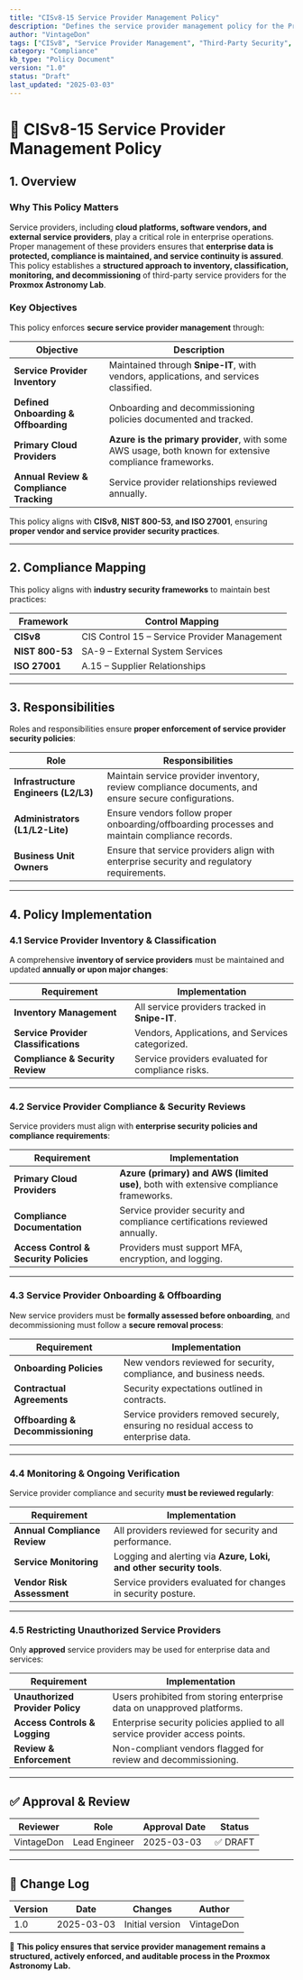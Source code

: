 ```yaml
---
title: "CISv8-15 Service Provider Management Policy"
description: "Defines the service provider management policy for the Proxmox Astronomy Lab, ensuring all vendors, cloud providers, and service platforms are inventoried, monitored, and decommissioned securely."
author: "VintageDon"
tags: ["CISv8", "Service Provider Management", "Third-Party Security", "Compliance", "Vendor Management"]
category: "Compliance"
kb_type: "Policy Document"
version: "1.0"
status: "Draft"
last_updated: "2025-03-03"
---
```


# **📜 CISv8-15 Service Provider Management Policy**

## **1. Overview**

### **Why This Policy Matters**

Service providers, including **cloud platforms, software vendors, and external service providers**, play a critical role in enterprise operations. Proper management of these providers ensures that **enterprise data is protected, compliance is maintained, and service continuity is assured**. This policy establishes a **structured approach to inventory, classification, monitoring, and decommissioning** of third-party service providers for the **Proxmox Astronomy Lab**.

### **Key Objectives**

This policy enforces **secure service provider management** through:

| **Objective** | **Description** |
|--------------|----------------|
| **Service Provider Inventory** | Maintained through **Snipe-IT**, with vendors, applications, and services classified. |
| **Defined Onboarding & Offboarding** | Onboarding and decommissioning policies documented and tracked. |
| **Primary Cloud Providers** | **Azure is the primary provider**, with some AWS usage, both known for extensive compliance frameworks. |
| **Annual Review & Compliance Tracking** | Service provider relationships reviewed annually. |

This policy aligns with **CISv8, NIST 800-53, and ISO 27001**, ensuring **proper vendor and service provider security practices**.

---

## **2. Compliance Mapping**

This policy aligns with **industry security frameworks** to maintain best practices:

| **Framework** | **Control Mapping** |
|--------------|------------------|
| **CISv8** | CIS Control 15 – Service Provider Management |
| **NIST 800-53** | SA-9 – External System Services |
| **ISO 27001** | A.15 – Supplier Relationships |

---

## **3. Responsibilities**

Roles and responsibilities ensure **proper enforcement of service provider security policies**:

| **Role** | **Responsibilities** |
|---------|----------------------|
| **Infrastructure Engineers (L2/L3)** | Maintain service provider inventory, review compliance documents, and ensure secure configurations. |
| **Administrators (L1/L2-Lite)** | Ensure vendors follow proper onboarding/offboarding processes and maintain compliance records. |
| **Business Unit Owners** | Ensure that service providers align with enterprise security and regulatory requirements. |

---

## **4. Policy Implementation**

### **4.1 Service Provider Inventory & Classification**

A comprehensive **inventory of service providers** must be maintained and updated **annually or upon major changes**:

| **Requirement** | **Implementation** |
|--------------|------------------|
| **Inventory Management** | All service providers tracked in **Snipe-IT**. |
| **Service Provider Classifications** | Vendors, Applications, and Services categorized. |
| **Compliance & Security Review** | Service providers evaluated for compliance risks. |

---

### **4.2 Service Provider Compliance & Security Reviews**

Service providers must align with **enterprise security policies and compliance requirements**:

| **Requirement** | **Implementation** |
|--------------|------------------|
| **Primary Cloud Providers** | **Azure (primary) and AWS (limited use)**, both with extensive compliance frameworks. |
| **Compliance Documentation** | Service provider security and compliance certifications reviewed annually. |
| **Access Control & Security Policies** | Providers must support MFA, encryption, and logging. |

---

### **4.3 Service Provider Onboarding & Offboarding**

New service providers must be **formally assessed before onboarding**, and decommissioning must follow a **secure removal process**:

| **Requirement** | **Implementation** |
|--------------|------------------|
| **Onboarding Policies** | New vendors reviewed for security, compliance, and business needs. |
| **Contractual Agreements** | Security expectations outlined in contracts. |
| **Offboarding & Decommissioning** | Service providers removed securely, ensuring no residual access to enterprise data. |

---

### **4.4 Monitoring & Ongoing Verification**

Service provider compliance and security **must be reviewed regularly**:

| **Requirement** | **Implementation** |
|--------------|------------------|
| **Annual Compliance Review** | All providers reviewed for security and performance. |
| **Service Monitoring** | Logging and alerting via **Azure, Loki, and other security tools**. |
| **Vendor Risk Assessment** | Service providers evaluated for changes in security posture. |

---

### **4.5 Restricting Unauthorized Service Providers**

Only **approved** service providers may be used for enterprise data and services:

| **Requirement** | **Implementation** |
|--------------|------------------|
| **Unauthorized Provider Policy** | Users prohibited from storing enterprise data on unapproved platforms. |
| **Access Controls & Logging** | Enterprise security policies applied to all service provider access points. |
| **Review & Enforcement** | Non-compliant vendors flagged for review and decommissioning. |

---

## **✅ Approval & Review**  

| **Reviewer** | **Role** | **Approval Date** | **Status** |
|-------------|---------|------------------|------------|
| VintageDon | Lead Engineer | 2025-03-03 | ✅ DRAFT |  

---

## **📜 Change Log**  

| **Version** | **Date** | **Changes** | **Author** |
|------------|---------|-------------|------------|
| 1.0 | 2025-03-03 | Initial version | VintageDon |

🚀 **This policy ensures that service provider management remains a structured, actively enforced, and auditable process in the Proxmox Astronomy Lab.**

